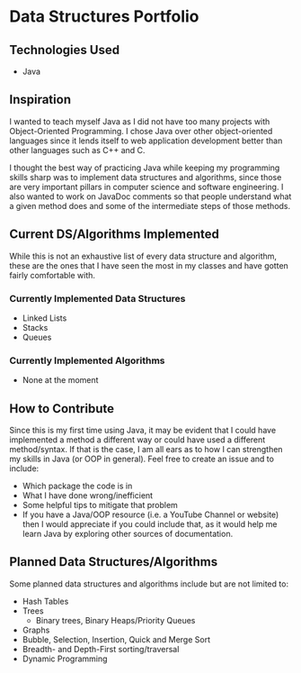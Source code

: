 # Data Structures Portfolio
## Technologies Used
- Java

## Inspiration
I wanted to teach myself Java as I did not have too many projects with Object-Oriented Programming. I chose Java over
other object-oriented languages since it lends itself to web application development better than other languages
such as C++ and C. 

I thought the best way of practicing Java while keeping my programming skills sharp was to implement data structures
and algorithms, since those are very important pillars in computer science and software engineering. I also wanted
to work on JavaDoc comments so that people understand what a given method does and some of the intermediate steps
of those methods. 

## Current DS/Algorithms Implemented
While this is not an exhaustive list of every data structure and algorithm, these are the ones that I have seen the most
in my classes and have gotten fairly comfortable with.
### Currently Implemented Data Structures
- Linked Lists
- Stacks
- Queues

### Currently Implemented Algorithms
- None at the moment

## How to Contribute
Since this is my first time using Java, it may be evident that I could have implemented a method a different way or
could have used a different method/syntax. If that is the case, I am all ears as to how I can strengthen my skills in
Java (or OOP in general). Feel free to create an issue and to include:
- Which package the code is in
- What I have done wrong/inefficient
- Some helpful tips to mitigate that problem
- If you have a Java/OOP resource (i.e. a YouTube Channel or website) then I would appreciate if you could include that, 
as it would help me learn Java by exploring other sources of documentation.

## Planned Data Structures/Algorithms
Some planned data structures and algorithms include but are not limited to:
- Hash Tables
- Trees
  - Binary trees, Binary Heaps/Priority Queues
- Graphs
- Bubble, Selection, Insertion, Quick and Merge Sort
- Breadth- and Depth-First sorting/traversal
- Dynamic Programming

